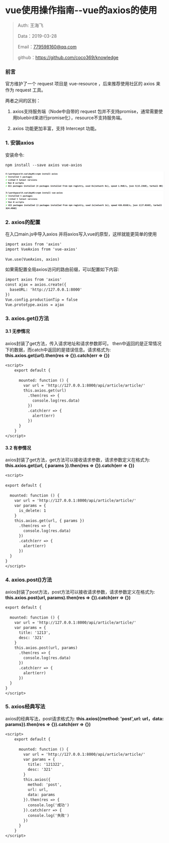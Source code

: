 
# vue使用操作指南--vue的axios的使用

>Auth: 王海飞
>
>Data：2019-03-28
>
>Email：779598160@qq.com
>
>github：https://github.com/coco369/knowledge


### 前言

官方维护了一个 request 项目是 vue-resource ，后来推荐使用社区的 axios 来作为 request 工具。

两者之间的区别：

1. axios支持服务端（Node中自带的 request 包并不支持promise，通常需要使用bluebird来进行promise化），resource不支持服务端。

2. axios 功能更加丰富，支持 Intercept 功能。



### 1. 安装axios


安装命令:

	npm install --save axios vue-axios

![图](../images/cnpm_install_axios.png)
![图](../images/cnpm_install_vue_axios.png)


### 2. axios的配置

在入口main.js中导入axios 并将axios写入vue的原型，这样就能更简单的使用

	import axios from 'axios'
	import VueAxios from 'vue-axios'
	
	Vue.use(VueAxios, axios)

	
如果需配置全局axios访问的路由前缀，可以配置如下内容:

	import axios from 'axios'
	const ajax = axios.create({
	  baseURL: 'http://127.0.0.1:8000'
	})
	Vue.config.productionTip = false
	Vue.prototype.axios = ajax

### 3. axios.get()方法 

#### 3.1 无参情况

axios封装了get方法，传入请求地址和请求参数即可。 then中返回的是正常情况下的数据，而catch中返回的是错误信息。请求格式为: <b>this.axios.get(url).then(res => {}).catch(err => {})</b>

	<script>
		export default {
		
		  mounted: function () {
		    var url = 'http://127.0.0.1:8000/api/article/article/'
		    this.axios.get(url)
		      .then(res => {
		        console.log(res.data)
		      })
		      .catch(err => {
		        alert(err)
		      })
		  }
		}
	</script>
	
#### 3.2 有参情况

axios封装了get方法，get方法可以接收请求参数，请求参数定义在格式为: <b>this.axios.get(url, { params }).then(res => {}).catch(err => {})</b>

	<script>
	
	export default {
	
	  mounted: function () {
	    var url = 'http://127.0.0.1:8000/api/article/article/'
	    var params = {
	      is_delete: 1
	    }
	    this.axios.get(url, { params })
	      .then(res => {
	        console.log(res.data)
	      })
	      .catch(err => {
	        alert(err)
	      })
	  }
	}
	</script>

### 4. axios.post()方法

axios封装了post方法，post方法可以接收请求参数，请求参数定义在格式为: <b>this.axios.post(url, params).then(res => {}).catch(err => {})</b>

	export default {
	
	  mounted: function () {
	    var url = 'http://127.0.0.1:8000/api/article/article/'
	    var params = {
	      title: '1213',
	      desc: '321'
	    }
	    this.axios.post(url, params)
	      .then(res => {
	        console.log(res.data)
	      })
	      .catch(err => {
	        alert(err)
	      })
	  }
	}
	</script>

### 5. axios经典写法

axios的经典写法，post请求格式为: <b>this.axios({method: 'post',url: url，data: params}).then(res => {}).catch(err => {})</b>

	<script>
		export default {
		
		  mounted: function () {
		    var url = 'http://127.0.0.1:8000/api/article/article/'
		    var params = {
		      title: '121322',
		      desc: '321'
		    }
		    this.axios({
		      method: 'post',
		      url: url,
		      data: params
		    }).then(res => {
		      console.log('成功')
		    }).catch(err => {
		      console.log('失败')
		    })
		  }
		}
	</script>

